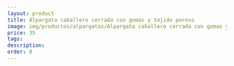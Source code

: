 ```yaml
---
layout: product
title: Alpargata caballero cerrada con gomas y tejido poroso 
image: img/productos/alpargatas/Alpargata caballero cerrada con gomas y tejido poroso =35.webp
price: 35
tags: 
description: 
order: 0
---
```

